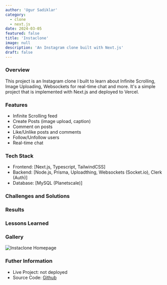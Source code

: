 ```yaml
---
author: 'Ugur Sadiklar'
category:
  - clone
  - next.js
date: 2024-03-05
featured: false
title: 'Instaclone'
image: null
description: 'An Instagram clone built with Next.js'
draft: false
---
```


### Overview

This project is an Instagram clone I built to learn about Infinite Scrolling, Image Uploading, Websockets for real-time chat and more. It's a simple project that is implemented with Next.js and deployed to Vercel.

### Features

- Infinite Scrolling feed
- Create Posts (image upload, caption)
- Comment on posts
- Like/Unlike posts and comments
- Follow/Unfollow users
- Real-time chat

### Tech Stack

- Frontend: [Next.js, Typescript, TailwindCSS]
- Backend: [Node.js, Prisma, Uploadthing, Websockets (Socket.io), Clerk (Auth)]
- Database: [MySQL (Planetscale)]

### Challenges and Solutions

### Results

### Lessons Learned

### Gallery

![Instaclone Homepage](/images/instaclone/screenshot_home_page.png)

### Futher Information

- Live Project: not deployed
- Source Code: [Github](https://github.com/ugur-sa/instaclone)
